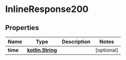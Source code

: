 # InlineResponse200

## Properties
Name | Type | Description | Notes
------------ | ------------- | ------------- | -------------
**time** | [**kotlin.String**](.md) |  |  [optional]
